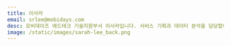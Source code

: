 ```yaml
---
title: 이사라
email: srlee@mobidays.com
desc: 모비데이즈 애드테크 기술지원부서 이사라입니다. 서비스 기획과 데이터 분석을 담당합니다.
image: /static/images/sarah-lee_back.png
---
```

